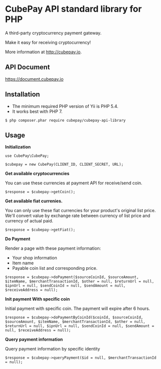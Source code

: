# CubePay API standard library for PHP 
A third-party cryptocurrency payment gateway. 

Make it easy for receiving cryptocurrency!

More information at http://cubepay.io.


## API Document

https://document.cubepay.io

## Installation
- The minimum required PHP version of Yii is PHP 5.4.
- It works best with PHP 7.

```
$ php composer.phar require cubepay/cubepay-api-library
```  

## Usage
**Initialization**
```
use CubePay\CubePay;

$cubepay = new CubePay(CLIENT_ID, CLIENT_SECRET, URL);
```

**Get available cryptocurrencies**

You can use these currencies at payment API for receive/send coin.

```
$response = $cubepay->getCoin();
```

**Get available fiat currenies.**

You can only use these fiat currencies for your product's original list price. We'll convert value by exchange rate between currency of list price and currency of actual paid.

```
$response = $cubepay->getFiat();
```

**Do Payment**

Render a page with these payment information:
 - Your shop information
 - Item name
 - Payable coin list and corresponding price.
     
```
$response = $cubepay->doPayment($sourceCoinId, $sourceAmount, $itemName, $merchantTransactionId, $other = null, $returnUrl = null, $ipnUrl = null, $sendCoinId = null, $sendAmount = null, $receiveAddress = null);
```

**Init payment With specific coin**

Initial payment with specific coin. The payment will expire after 6 hours.
     
```
$response = $cubepay->doPaymentByCoinId($coinId, $sourceCoinId, $sourceAmount, $itemName, $merchantTransactionId, $other = null, $returnUrl = null, $ipnUrl = null, $sendCoinId = null, $sendAmount = null, $receiveAddress = null);
```

**Query payment information**

Query payment information by specific identity
     
```
$response = $cubepay->queryPayment($id = null, $merchantTransactionId = null);
```
